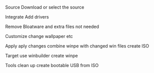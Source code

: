 Source
	Download or select the source

Integrate
	Add drivers

Remove
	Bloatware and extra files not needed

Customize
	change wallpaper etc

Apply
	aply changes 
	combine winpe with changed win files
	create ISO

Target
	use winbuilder
	create winpe

Tools
	clean up
	create bootable USB from ISO


